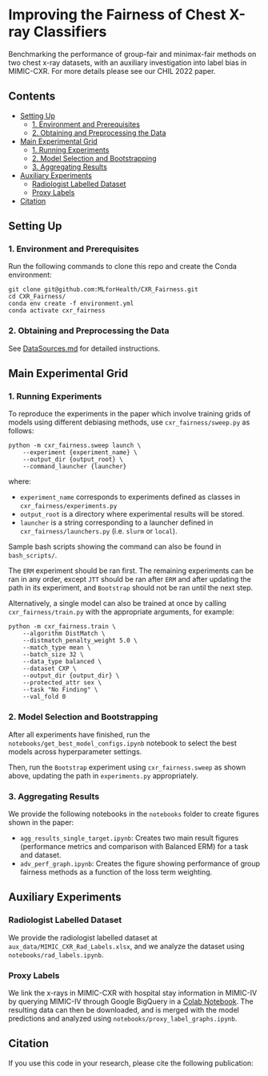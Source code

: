 # Improving the Fairness of Chest X-ray Classifiers

Benchmarking the performance of group-fair and minimax-fair methods on two chest x-ray datasets, with an auxiliary investigation into label bias in MIMIC-CXR. For more details please see our CHIL 2022 paper.

## Contents
  - [Setting Up](#setting-up)
    - [1. Environment and Prerequisites](#1-environment-and-prerequisites)
    - [2. Obtaining and Preprocessing the Data](#2-obtaining-and-preprocessing-the-data)
  - [Main Experimental Grid](#main-experimental-grid)
    - [1. Running Experiments](#1-running-experiments)
    - [2. Model Selection and Bootstrapping](#2-model-selection-and-bootstrapping)
    - [3. Aggregating Results](#3-aggregating-results)
  - [Auxiliary Experiments](#auxiliary-experiments)
    - [Radiologist Labelled Dataset](#radiologist-labelled-dataset)
    - [Proxy Labels](#proxy-labels)
  - [Citation](#citation)

## Setting Up
### 1. Environment and Prerequisites
Run the following commands to clone this repo and create the Conda environment:

```
git clone git@github.com:MLforHealth/CXR_Fairness.git
cd CXR_Fairness/
conda env create -f environment.yml
conda activate cxr_fairness
```

### 2. Obtaining and Preprocessing the Data
See [DataSources.md](DataSources.md) for detailed instructions.

## Main Experimental Grid
### 1. Running Experiments
To reproduce the experiments in the paper which involve training grids of models using different debiasing methods, use `cxr_fairness/sweep.py` as follows:

```
python -m cxr_fairness.sweep launch \
    --experiment {experiment_name} \
    --output_dir {output_root} \
    --command_launcher {launcher} 
```

where:
- `experiment_name` corresponds to experiments defined as classes in `cxr_fairness/experiments.py`
- `output_root` is a directory where experimental results will be stored.
- `launcher` is a string corresponding to a launcher defined in `cxr_fairness/launchers.py` (i.e. `slurm` or `local`).

Sample bash scripts showing the command can also be found in `bash_scripts/`.

The `ERM` experiment should be ran first. The remaining experiments can be ran in any order, except `JTT` should be ran after `ERM` and after updating the path in its experiment, and `Bootstrap` should not be ran until the next step. 

Alternatively, a single model can also be trained at once by calling `cxr_fairness/train.py` with the appropriate arguments, for example:

```
python -m cxr_fairness.train \
    --algorithm DistMatch \
    --distmatch_penalty_weight 5.0 \
    --match_type mean \
    --batch_size 32 \
    --data_type balanced \
    --dataset CXP \
    --output_dir {output_dir} \
    --protected_attr sex \
    --task "No Finding" \
    --val_fold 0 
```

### 2. Model Selection and Bootstrapping
After all experiments have finished, run the `notebooks/get_best_model_configs.ipynb` notebook to select the best models across hyperparameter settings.

Then, run the `Bootstrap` experiment using `cxr_fairness.sweep` as shown above, updating the path in `experiments.py` appropriately. 

### 3. Aggregating Results
We provide the following notebooks in the `notebooks` folder to create figures shown in the paper:
- `agg_results_single_target.ipynb`: Creates two main result figures (performance metrics and comparison with Balanced ERM) for a task and dataset.
- `adv_perf_graph.ipynb`: Creates the figure showing performance of group fairness methods as a function of the loss term weighting.


## Auxiliary Experiments
### Radiologist Labelled Dataset
We provide the radiologist labelled dataset at `aux_data/MIMIC_CXR_Rad_Labels.xlsx`, and we analyze the dataset using `notebooks/rad_labels.ipynb`.

### Proxy Labels
We link the x-rays in MIMIC-CXR with hospital stay information in MIMIC-IV by querying MIMIC-IV through Google BigQuery in a [Colab Notebook](https://colab.research.google.com/drive/1MgOmE2NPhkKD5e2fhLJ0ES7tHpUtJgwF?usp=sharing). The resulting data can then be downloaded, and is merged with the model predictions and analyzed using `notebooks/proxy_label_graphs.ipynb`.


## Citation
If you use this code in your research, please cite the following publication: